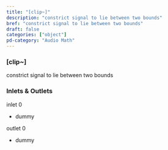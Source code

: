 ```yaml
---
title: "[clip~]"
description: "constrict signal to lie between two bounds"
bref: "constrict signal to lie between two bounds"
draft: false
categories: ["object"]
pd-category: "Audio Math"
---
```


### [clip~]

constrict signal to lie between two bounds

### Inlets & Outlets

inlet 0

 - dummy

outlet 0

 - dummy
 
